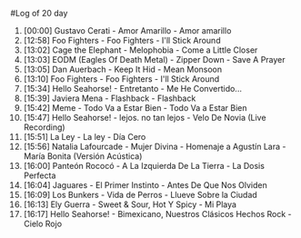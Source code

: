 #Log of 20 day

1. [00:00] Gustavo Cerati - Amor Amarillo - Amor amarillo
1. [12:58] Foo Fighters - Foo Fighters - I'll Stick Around
1. [13:02] Cage the Elephant - Melophobia - Come a Little Closer
1. [13:03] EODM (Eagles Of Death Metal) - Zipper Down - Save A Prayer
1. [13:05] Dan Auerbach - Keep It Hid - Mean Monsoon
1. [13:10] Foo Fighters - Foo Fighters - I'll Stick Around
1. [15:34] Hello Seahorse! - Entretanto - Me He Convertido...
1. [15:39] Javiera Mena - Flashback - Flashback
1. [15:42] Meme - Todo Va a Estar Bien - Todo Va a Estar Bien
1. [15:47] Hello Seahorse! - lejos. no tan lejos - Velo De Novia (Live Recording)
1. [15:51] La Ley - La ley - Día Cero
1. [15:56] Natalia Lafourcade - Mujer Divina - Homenaje a Agustín Lara - María Bonita (Versión Acústica)
1. [16:00] Panteón Rococó - A La Izquierda De La Tierra - La Dosis Perfecta
1. [16:04] Jaguares - El Primer Instinto - Antes De Que Nos Olviden
1. [16:09] Los Bunkers - Vida de Perros - Llueve Sobre la Ciudad
1. [16:13] Ely Guerra - Sweet & Sour, Hot Y Spicy - Mi Playa
1. [16:17] Hello Seahorse! - Bimexicano, Nuestros Clásicos Hechos Rock - Cielo Rojo
